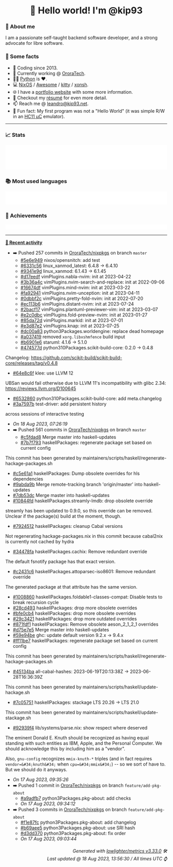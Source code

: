 <!-- README template, populated using this action:
     https://github.com/kip93/kip93/blob/main/.github/workflows/readme.yml. -->

<h1 align="center">👋 Hello world! I'm @kip93</h1> <!-- LOGIN => username -->

### 👤 About me

I am a passionate self-taught backend software developer, and a strong advocate for libre software.


### 💬 Some facts

* 📅 Coding since 2013.
* 💼 Currently working @ [OroraTech](https://ororatech.com/).
* 👨‍💻 [Python](https://github.com/search?q=user%3Akip93&l=python) is ❤️. <!-- LOGIN => username -->
* 💻 [NixOS](https://github.com/NixOS/) /
     [Awesome](https://github.com/awesomeWM/) /
     [kitty](https://github.com/kovidgoyal/kitty/) /
     [xonsh](https://github.com/xonsh/).
* 🌐 I have a [portfolio website](https://kip93.net/) with some more information.
* 📝 Checkout my [résumé](https://kip93.net/resume/) for even more detail.
* 📫 Reach me @ [leandro@kip93.net](mailto:leandro@kip93.net).
* 🎲 Fun fact: My first program was not a "Hello World" (it was simple R/W in an [HC11 µC](https://en.wikipedia.org/wiki/68HC11) emulator).


-----------------------------------------------------------------------------------------------------------------------


### 📈 Stats

![](./stats.svg)


### 📚 Most used languages <!-- by percentage, in decreasing order -->

![](./languages.svg)


### 🏅 Achievements

![](./achievements.svg)


-----------------------------------------------------------------------------------------------------------------------


**[📰 Recent activity](https://github.com/kip93)**
* ➡️ Pushed 257 commits in [OroraTech/nixpkgs](https://github.com/OroraTech/nixpkgs) on branch `master`
  * [#5e6e949](https://github.com/OroraTech/nixpkgs/commit/5e6e949) nixos/opensnitch: add test
  * [#6331c56](https://github.com/OroraTech/nixpkgs/commit/6331c56) linux_xanmod_latest: 6.4.8 -&gt; 6.4.10
  * [#9341e9d](https://github.com/OroraTech/nixpkgs/commit/9341e9d) linux_xanmod: 6.1.43 -&gt; 6.1.45
  * [#d17eedf](https://github.com/OroraTech/nixpkgs/commit/d17eedf) vimPlugins.nabla-nvim: init at 2023-04-22
  * [#3b36a4c](https://github.com/OroraTech/nixpkgs/commit/3b36a4c) vimPlugins.nvim-search-and-replace: init at 2022-09-06
  * [#16674df](https://github.com/OroraTech/nixpkgs/commit/16674df) vimPlugins.mind-nvim: init at 2023-03-22
  * [#fa92941](https://github.com/OroraTech/nixpkgs/commit/fa92941) vimPlugins.nvim-unception: init at 2023-04-11
  * [#0dbbf2c](https://github.com/OroraTech/nixpkgs/commit/0dbbf2c) vimPlugins.pretty-fold-nvim: init at 2022-07-20
  * [#ec113b6](https://github.com/OroraTech/nixpkgs/commit/ec113b6) vimPlugins.distant-nvim: init at 2023-07-24
  * [#2bacf17](https://github.com/OroraTech/nixpkgs/commit/2bacf17) vimPlugins.plantuml-previewer-vim: init at 2023-03-07
  * [#e2c0dbc](https://github.com/OroraTech/nixpkgs/commit/e2c0dbc) vimPlugins.fold-preview-nvim: init at 2023-01-27
  * [#85da72d](https://github.com/OroraTech/nixpkgs/commit/85da72d) vimPlugins.markid: init at 2023-07-01
  * [#e3d87e2](https://github.com/OroraTech/nixpkgs/commit/e3d87e2) vimPlugins.knap: init at 2023-07-25
  * [#dc00a83](https://github.com/OroraTech/nixpkgs/commit/dc00a83) python3Packages.worldengine: replace dead homepage
  * [#a037419](https://github.com/OroraTech/nixpkgs/commit/a037419) removed `xorg.libxshmfence` build input
  * [#b6901e6](https://github.com/OroraTech/nixpkgs/commit/b6901e6) staruml: 4.1.6 -&gt; 5.1.0
  * [#474577d](https://github.com/OroraTech/nixpkgs/commit/474577d) python310Packages.scikit-build-core: 0.2.0 -&gt; 0.4.8

Changelog: https://github.com/scikit-build/scikit-build-core/releases/tag/v0.4.8
  * [#64e8c6f](https://github.com/OroraTech/nixpkgs/commit/64e8c6f) klee: use LLVM 12

UBSan would fail otherwise due to LLVM 11&#39;s incompatibility
with glibc 2.34: https://reviews.llvm.org/D100645
  * [#6532860](https://github.com/OroraTech/nixpkgs/commit/6532860) python310Packages.scikit-build-core: add meta.changelog
  * [#3a7597b](https://github.com/OroraTech/nixpkgs/commit/3a7597b) test-driver: add persistent history

across sessions of interactive testing
  * *On 18 Aug 2023, 07:26:19*
* ➡️ Pushed 561 commits in [OroraTech/nixpkgs](https://github.com/OroraTech/nixpkgs) on branch `master`
  * [#c5fdad8](https://github.com/OroraTech/nixpkgs/commit/c5fdad8) Merge master into haskell-updates
  * [#7b7f793](https://github.com/OroraTech/nixpkgs/commit/7b7f793) haskellPackages: regenerate package set based on current config

This commit has been generated by maintainers/scripts/haskell/regenerate-hackage-packages.sh
  * [#c5e61a1](https://github.com/OroraTech/nixpkgs/commit/c5e61a1) haskellPackages: Dump obsolete overrides for hls dependencies
  * [#9abda9b](https://github.com/OroraTech/nixpkgs/commit/9abda9b) Merge remote-tracking branch &#39;origin/master&#39; into haskell-updates
  * [#7db53dc](https://github.com/OroraTech/nixpkgs/commit/7db53dc) Merge master into haskell-updates
  * [#10844fd](https://github.com/OroraTech/nixpkgs/commit/10844fd) haskellPackages.streamly-lmdb: drop obsolete override

streamly has been updated to 0.9.0, so this override can be removed.
Unclear if the package(s) build at the moment, though.
  * [#7924512](https://github.com/OroraTech/nixpkgs/commit/7924512) haskellPackages: cleanup Cabal versions

Not regenerating hackage-packages.nix in this commit because cabal2nix is currently not cached by hydra
  * [#34478fa](https://github.com/OroraTech/nixpkgs/commit/34478fa) haskellPackages.cachix: Remove redundant override

The default fsnotify package has that exact version.
  * [#c2431c6](https://github.com/OroraTech/nixpkgs/commit/c2431c6) haskellPackages.attoparsec-iso8601: Remove redundant override

The generated package at that attribute has the same version.
  * [#1008860](https://github.com/OroraTech/nixpkgs/commit/1008860) haskellPackages.foldable1-classes-compat: Disable tests to break recursion cycle
  * [#28cd493](https://github.com/OroraTech/nixpkgs/commit/28cd493) haskellPackages: drop more obsolete overrides
  * [#bfe0cb4](https://github.com/OroraTech/nixpkgs/commit/bfe0cb4) haskellPackages: drop more obsolete overrides
  * [#29c3421](https://github.com/OroraTech/nixpkgs/commit/29c3421) haskellPackages: drop more outdated overrides
  * [#871fdf1](https://github.com/OroraTech/nixpkgs/commit/871fdf1) haskellPackages: Remove obsolete aeson_2_1_2_1 overrides
  * [#d75e7e5](https://github.com/OroraTech/nixpkgs/commit/d75e7e5) Merge master into haskell-updates
  * [#59e94be](https://github.com/OroraTech/nixpkgs/commit/59e94be) ghc: update default version 9.2.x -&gt; 9.4.x
  * [#ff11be7](https://github.com/OroraTech/nixpkgs/commit/ff11be7) haskellPackages: regenerate package set based on current config

This commit has been generated by maintainers/scripts/haskell/regenerate-hackage-packages.sh
  * [#45134ba](https://github.com/OroraTech/nixpkgs/commit/45134ba) all-cabal-hashes: 2023-06-19T20:13:38Z -&gt; 2023-06-28T16:36:39Z

This commit has been generated by maintainers/scripts/haskell/update-hackage.sh
  * [#7c05751](https://github.com/OroraTech/nixpkgs/commit/7c05751) haskellPackages: stackage LTS 20.26 -&gt; LTS 21.0

This commit has been generated by maintainers/scripts/haskell/update-stackage.sh
  * [#92939f4](https://github.com/OroraTech/nixpkgs/commit/92939f4) lib/systems/parse.nix: show respect where deserved

The eminent Donald E. Knuth should be recognized as having equal
standing with such entities as IBM, Apple, and the Personal
Computer.  We should acknowledge this by including him as a &#34;vendor&#34;.

Also, `gnu-config` recognizes `mmix-knuth-*` triples (and in fact
requires `vendor=&#34;knuth&#34;` when `cpu=&#34;mmix&#34;`) -- so we sort of have
to.  But we should do it anyways.
  * *On 17 Aug 2023, 09:35:26*
* ➡️ Pushed 1 commit in [OroraTech/nixpkgs](https://github.com/OroraTech/nixpkgs) on branch `feature/add-pkg-about`
  * [#a9adfb7](https://github.com/OroraTech/nixpkgs/commit/a9adfb7) python3Packages.pkg-about: add checks
  * *On 17 Aug 2023, 09:34:12*
* ➡️ Pushed 3 commits in [OroraTech/nixpkgs](https://github.com/OroraTech/nixpkgs) on branch `feature/add-pkg-about`
  * [#f1e87fc](https://github.com/OroraTech/nixpkgs/commit/f1e87fc) python3Packages.pkg-about: add changelog
  * [#b69aee5](https://github.com/OroraTech/nixpkgs/commit/b69aee5) python3Packages.pkg-about: use SRI hash
  * [#d3dd370](https://github.com/OroraTech/nixpkgs/commit/d3dd370) python3Packages.pkg-about: fix order
  * *On 17 Aug 2023, 09:03:44*
 <!-- Last activity -->


<h6 align="right"><em>
    Generated with <a href="https://github.com/lowlighter/metrics/tree/latest/">lowlighter/metrics v3.33.0</a> 🛠️<br> <!-- VERSION => MAJOR.minor.patch -->
    Last updated @ 18 Aug 2023, 13:56:30 / All times UTC ⌚ <!-- meta.generated => DD/MM/YYYY, hh:mm -->
</em></h6>
